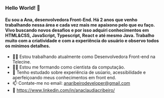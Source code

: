 ### Hello World! 👋

#### Eu sou a Ana, desenvolvedora Front-End. Há 2 anos que venho trabalhando nessa área e cada vez mais me apaixono pelo que eu faço. Vivo buscando novos desafios e por isso adquiri conhecimentos em HTML&CSS, JavaScript, Typescript, React e até mesmo Java. Trabalho muito com a criatividade e com a experiência do usuário e observo todos os mínimos detalhes.


- 👩‍💻 Estou trabalhando atualmente como Desenvolvedora Front-end na Telecine.
- 👩‍🎓 Estou me formando como cientista da computação.
- 🌱 Tenho estudado sobre experiência de usúario, acessibilidade e aperfeiçoando meus conhecimentos em front end.
- 📫 Contate-me no email: anaribeirodeveloper@gmail.com
- 💼 https://www.linkedin.com/in/anaclaudiacribeiro/


